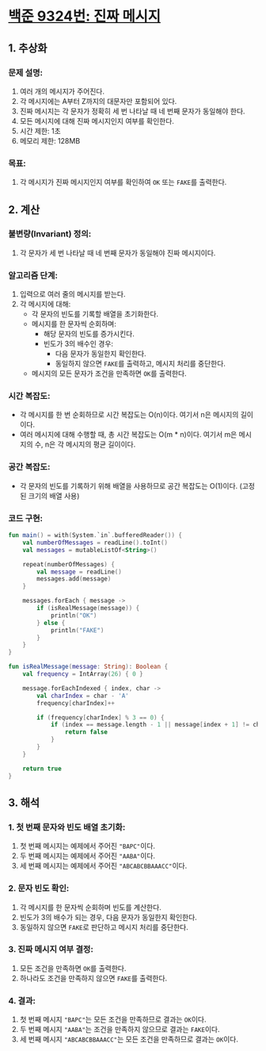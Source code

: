 # [백준 9324번: 진짜 메시지](https://www.acmicpc.net/problem/9324)

## 1. 추상화
### 문제 설명:
1. 여러 개의 메시지가 주어진다.
2. 각 메시지에는 A부터 Z까지의 대문자만 포함되어 있다.
3. 진짜 메시지는 각 문자가 정확히 세 번 나타날 때 네 번째 문자가 동일해야 한다.
4. 모든 메시지에 대해 진짜 메시지인지 여부를 확인한다.
5. 시간 제한: 1초
6. 메모리 제한: 128MB

### 목표:
1. 각 메시지가 진짜 메시지인지 여부를 확인하여 `OK` 또는 `FAKE`를 출력한다.

## 2. 계산
### 불변량(Invariant) 정의:
1. 각 문자가 세 번 나타날 때 네 번째 문자가 동일해야 진짜 메시지이다.

### 알고리즘 단계:
1. 입력으로 여러 줄의 메시지를 받는다.
2. 각 메시지에 대해:
   - 각 문자의 빈도를 기록할 배열을 초기화한다.
   - 메시지를 한 문자씩 순회하며:
      - 해당 문자의 빈도를 증가시킨다.
      - 빈도가 3의 배수인 경우:
         - 다음 문자가 동일한지 확인한다.
         - 동일하지 않으면 `FAKE`를 출력하고, 메시지 처리를 중단한다.
   - 메시지의 모든 문자가 조건을 만족하면 `OK`를 출력한다.

### 시간 복잡도:
- 각 메시지를 한 번 순회하므로 시간 복잡도는 O(n)이다. 여기서 n은 메시지의 길이이다.
- 여러 메시지에 대해 수행할 때, 총 시간 복잡도는 O(m * n)이다. 여기서 m은 메시지의 수, n은 각 메시지의 평균 길이이다.

### 공간 복잡도:
- 각 문자의 빈도를 기록하기 위해 배열을 사용하므로 공간 복잡도는 O(1)이다. (고정된 크기의 배열 사용)

### 코드 구현:
```kotlin
fun main() = with(System.`in`.bufferedReader()) {
    val numberOfMessages = readLine().toInt()
    val messages = mutableListOf<String>()

    repeat(numberOfMessages) {
        val message = readLine()
        messages.add(message)
    }

    messages.forEach { message ->
        if (isRealMessage(message)) {
            println("OK")
        } else {
            println("FAKE")
        }
    }
}

fun isRealMessage(message: String): Boolean {
    val frequency = IntArray(26) { 0 }

    message.forEachIndexed { index, char ->
        val charIndex = char - 'A'
        frequency[charIndex]++

        if (frequency[charIndex] % 3 == 0) {
            if (index == message.length - 1 || message[index + 1] != char) {
                return false
            }
        }
    }

    return true
}
```

## 3. 해석

### 1. **첫 번째 문자와 빈도 배열 초기화**:

1. 첫 번째 메시지는 예제에서 주어진 `"BAPC"`이다.
2. 두 번째 메시지는 예제에서 주어진 `"AABA"`이다.
3. 세 번째 메시지는 예제에서 주어진 `"ABCABCBBAAACC"`이다.

### 2. **문자 빈도 확인**:

1. 각 메시지를 한 문자씩 순회하며 빈도를 계산한다.
2. 빈도가 3의 배수가 되는 경우, 다음 문자가 동일한지 확인한다.
3. 동일하지 않으면 `FAKE`로 판단하고 메시지 처리를 중단한다.

### 3. **진짜 메시지 여부 결정**:

1. 모든 조건을 만족하면 `OK`를 출력한다.
2. 하나라도 조건을 만족하지 않으면 `FAKE`를 출력한다.

### 4. **결과**:

1. 첫 번째 메시지 `"BAPC"`는 모든 조건을 만족하므로 결과는 `OK`이다.
2. 두 번째 메시지 `"AABA"`는 조건을 만족하지 않으므로 결과는 `FAKE`이다.
3. 세 번째 메시지 `"ABCABCBBAAACC"`는 모든 조건을 만족하므로 결과는 `OK`이다.
